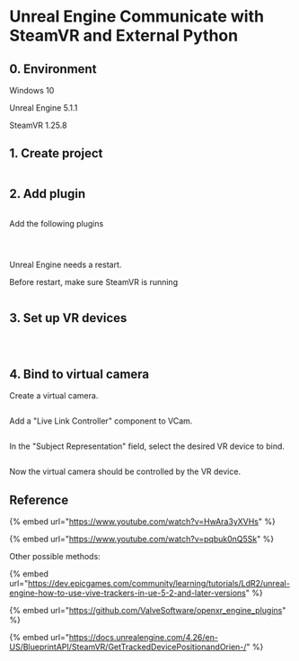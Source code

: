 # Unreal Engine Communicate with SteamVR and External Python

## 0. Environment

Windows 10

Unreal Engine 5.1.1

SteamVR 1.25.8

## 1. Create project

<figure><img src="../.gitbook/assets/image (13) (2).png" alt=""><figcaption></figcaption></figure>

## 2. Add plugin

<figure><img src="../.gitbook/assets/image (14) (1).png" alt=""><figcaption></figcaption></figure>

Add the following plugins

<figure><img src="../.gitbook/assets/image (9) (2) (2).png" alt=""><figcaption></figcaption></figure>

<figure><img src="../.gitbook/assets/image (8) (2).png" alt=""><figcaption></figcaption></figure>

<figure><img src="../.gitbook/assets/image.png" alt=""><figcaption></figcaption></figure>

Unreal Engine needs a restart.

Before restart, make sure SteamVR is running

<figure><img src="../.gitbook/assets/image (10) (2).png" alt=""><figcaption></figcaption></figure>

## 3. Set up VR devices

<figure><img src="../.gitbook/assets/image (3).png" alt=""><figcaption></figcaption></figure>

<figure><img src="../.gitbook/assets/image (2) (1).png" alt=""><figcaption></figcaption></figure>

<figure><img src="../.gitbook/assets/image (18) (1).png" alt=""><figcaption></figcaption></figure>

## 4. Bind to virtual camera

Create a virtual camera.

<figure><img src="../.gitbook/assets/image (7).png" alt=""><figcaption></figcaption></figure>

Add a "Live Link Controller" component to VCam.

<figure><img src="../.gitbook/assets/image (2) (1) (1).png" alt=""><figcaption></figcaption></figure>

In the "Subject Representation" field, select the desired VR device to bind.

<figure><img src="../.gitbook/assets/image (11) (2).png" alt=""><figcaption></figcaption></figure>

Now the virtual camera should be controlled by the VR device.





## Reference

{% embed url="https://www.youtube.com/watch?v=HwAra3yXVHs" %}

{% embed url="https://www.youtube.com/watch?v=pqbuk0nQ5Sk" %}

Other possible methods:

{% embed url="https://dev.epicgames.com/community/learning/tutorials/LdR2/unreal-engine-how-to-use-vive-trackers-in-ue-5-2-and-later-versions" %}

{% embed url="https://github.com/ValveSoftware/openxr_engine_plugins" %}





{% embed url="https://docs.unrealengine.com/4.26/en-US/BlueprintAPI/SteamVR/GetTrackedDevicePositionandOrien-/" %}
